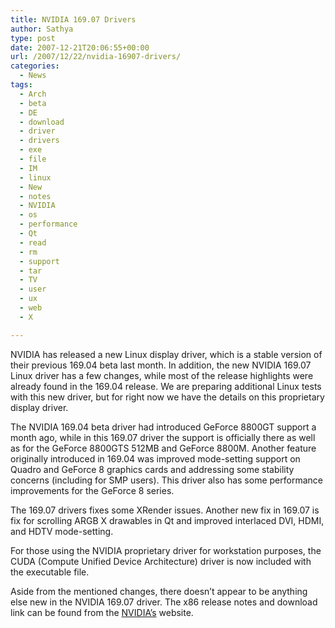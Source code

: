 ```yaml
---
title: NVIDIA 169.07 Drivers
author: Sathya
type: post
date: 2007-12-21T20:06:55+00:00
url: /2007/12/22/nvidia-16907-drivers/
categories:
  - News
tags:
  - Arch
  - beta
  - DE
  - download
  - driver
  - drivers
  - exe
  - file
  - IM
  - linux
  - New
  - notes
  - NVIDIA
  - os
  - performance
  - Qt
  - read
  - rm
  - support
  - tar
  - TV
  - user
  - ux
  - web
  - X

---
```

NVIDIA has released a new Linux display driver, which is a stable version of their previous 169.04 beta last month. In addition, the new NVIDIA 169.07 Linux driver has a few changes, while most of the release highlights were already found in the 169.04 release. We are preparing additional Linux tests with this new driver, but for right now we have the details on this proprietary display driver.

The NVIDIA 169.04 beta driver had introduced GeForce 8800GT support a month ago, while in this 169.07 driver the support is officially there as well as for the GeForce 8800GTS 512MB and GeForce 8800M. Another feature originally introduced in 169.04 was improved mode-setting support on Quadro and GeForce 8 graphics cards and addressing some stability concerns (including for SMP users). This driver also has some performance improvements for the GeForce 8 series.

The 169.07 drivers fixes some XRender issues. Another new fix in 169.07 is fix for scrolling ARGB X drawables in Qt and improved interlaced DVI, HDMI, and HDTV mode-setting.

For those using the NVIDIA proprietary driver for workstation purposes, the CUDA (Compute Unified Device Architecture) driver is now included with the executable file.

Aside from the mentioned changes, there doesn&#8217;t appear to be anything else new in the NVIDIA 169.07 driver. The x86 release notes and download link can be found from the [NVIDIA&#8217;s][1] website.

 [1]: https://www.nvidia.com/object/linux_display_ia32_169.07.html
